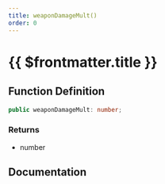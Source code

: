 ```yaml
---
title: weaponDamageMult()
order: 0
---
```


# {{ $frontmatter.title }}

## Function Definition

```ts
public weaponDamageMult: number;
```

### Returns

* number

## Documentation

<!--@include: ./parts/weaponDamageMult.md-->
